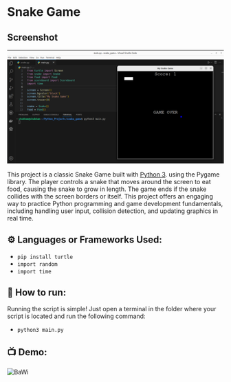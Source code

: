 # Snake Game

## Screenshot

![alt text](Screenshot1.png)

This project is a classic Snake Game built with [Python 3](https://www.python.org/downloads). using the Pygame library. The player controls a snake that moves around the screen to eat food, causing the snake to grow in length. The game ends if the snake collides with the screen borders or itself. This project offers an engaging way to practice Python programming and game development fundamentals, including handling user input, collision detection, and updating graphics in real time.


## ⚙️ Languages or Frameworks Used:

+ `pip install turtle`
+ `import random`
+ `import time`

## 🌟 How to run:

Running the script is simple! Just open a terminal in the folder where your script is located and run the following command:

+ `python3 main.py`

## 📺 Demo:
![BaWi](https://user-images.githubusercontent.com/128680209/227732538-1d4ac388-0b2b-4114-9c18-a34c7ec84b8f.gif)
